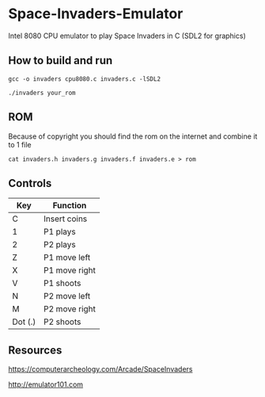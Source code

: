 # Space-Invaders-Emulator
Intel 8080 CPU emulator to play Space Invaders in C (SDL2 for graphics)

## How to build and run

    gcc -o invaders cpu8080.c invaders.c -lSDL2
  
    ./invaders your_rom

## ROM
Because of copyright you should find the rom on the internet and combine it to 1 file

    cat invaders.h invaders.g invaders.f invaders.e > rom

## Controls
| Key | Function |
| - |--|
| C | Insert coins |
| 1 | P1 plays |
| 2 | P2 plays |
| Z | P1 move left |
| X | P1 move right |
| V | P1 shoots |
| N | P2 move left |
| M | P2 move right |
| Dot (.) | P2 shoots |

## Resources
https://computerarcheology.com/Arcade/SpaceInvaders

http://emulator101.com
